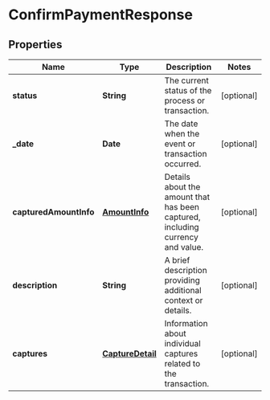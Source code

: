 # ConfirmPaymentResponse

## Properties
Name | Type | Description | Notes
------------ | ------------- | ------------- | -------------
**status** | **String** | The current status of the process or transaction. | [optional] 
**_date** | **Date** | The date when the event or transaction occurred. | [optional] 
**capturedAmountInfo** | [**AmountInfo**](/documentation/dtos/#amountinfo) | Details about the amount that has been captured, including currency and value. | [optional] 
**description** | **String** | A brief description providing additional context or details. | [optional] 
**captures** | [**CaptureDetail**](/documentation/dtos/#capturedetail) | Information about individual captures related to the transaction. | [optional] 
